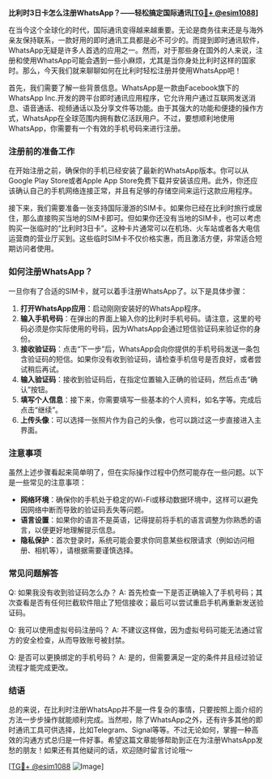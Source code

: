 **比利时3日卡怎么注册WhatsApp？——轻松搞定国际通讯[[TG💪+ @esim1088](https://t.me/s/esim1088)]**

在当今这个全球化的时代，国际通讯变得越来越重要。无论是商务往来还是与海外亲友保持联系，一款好用的即时通讯工具都是必不可少的。而提到即时通讯软件，WhatsApp无疑是许多人首选的应用之一。然而，对于那些身在国外的人来说，注册和使用WhatsApp可能会遇到一些小麻烦，尤其是当你身处比利时这样的国家时。那么，今天我们就来聊聊如何在比利时轻松注册并使用WhatsApp吧！

首先，我们需要了解一些背景信息。WhatsApp是一款由Facebook旗下的WhatsApp Inc.开发的跨平台即时通讯应用程序，它允许用户通过互联网发送消息、语音通话、视频通话以及分享文件等功能。由于其强大的功能和便捷的操作方式，WhatsApp在全球范围内拥有数亿活跃用户。不过，要想顺利地使用WhatsApp，你需要有一个有效的手机号码来进行注册。

### 注册前的准备工作

在开始注册之前，确保你的手机已经安装了最新的WhatsApp版本。你可以从Google Play Store或者Apple App Store免费下载并安装该应用。此外，你还应该确认自己的手机网络连接正常，并且有足够的存储空间来运行这款应用程序。

接下来，我们需要准备一张支持国际漫游的SIM卡。如果你已经在比利时旅行或居住，那么直接购买当地的SIM卡即可。但如果你还没有当地的SIM卡，也可以考虑购买一张临时的“比利时3日卡”。这种卡片通常可以在机场、火车站或者各大电信运营商的营业厅买到。这些临时SIM卡不仅价格实惠，而且激活方便，非常适合短期访问者使用。

### 如何注册WhatsApp？

一旦你有了合适的SIM卡，就可以着手注册WhatsApp了。以下是具体步骤：

1. **打开WhatsApp应用**：启动刚刚安装好的WhatsApp程序。
2. **输入手机号码**：在弹出的界面上输入你的比利时手机号码。请注意，这里的号码必须是你实际使用的号码，因为WhatsApp会通过短信验证码来验证你的身份。
3. **接收验证码**：点击“下一步”后，WhatsApp会向你提供的手机号码发送一条包含验证码的短信。如果你没有收到验证码，请检查手机信号是否良好，或者尝试稍后再试。
4. **输入验证码**：接收到验证码后，在指定位置输入正确的验证码，然后点击“确认”按钮。
5. **填写个人信息**：接下来，你需要填写一些基本的个人资料，如名字等。完成后点击“继续”。
6. **上传头像**：可以选择一张照片作为自己的头像，也可以跳过这一步直接进入主界面。

### 注意事项

虽然上述步骤看起来简单明了，但在实际操作过程中仍然可能存在一些问题。以下是一些常见的注意事项：

- **网络环境**：确保你的手机处于稳定的Wi-Fi或移动数据环境中，这样可以避免因网络中断而导致的验证码丢失等问题。
- **语言设置**：如果你的语言不是英语，记得提前将手机的语言调整为你熟悉的语言，以便更好地理解提示信息。
- **隐私保护**：首次登录时，系统可能会要求你同意某些权限请求（例如访问相册、相机等），请根据需要谨慎选择。

### 常见问题解答

Q: 如果我没有收到验证码怎么办？
A: 首先检查一下是否正确输入了手机号码；其次查看是否有任何拦截软件阻止了短信接收；最后可以尝试重启手机再重新发送验证码。

Q: 我可以使用虚拟号码注册吗？
A: 不建议这样做，因为虚拟号码可能无法通过官方的安全检查，从而导致账号被封禁。

Q: 是否可以更换绑定的手机号码？
A: 是的，但需要满足一定的条件并且经过验证流程才能完成更改。

### 结语

总的来说，在比利时注册WhatsApp并不是一件复杂的事情，只要按照上面介绍的方法一步步操作就能顺利完成。当然啦，除了WhatsApp之外，还有许多其他的即时通讯工具可供选择，比如Telegram、Signal等等。不过无论如何，掌握一种高效的沟通方式总归是一件好事。希望这篇文章能够帮助到正在为注册WhatsApp发愁的朋友！如果还有其他疑问的话，欢迎随时留言讨论哦～

[[TG💪+ @esim1088](https://t.me/s/esim1088) ![Image](https://i.postimg.cc/4NQfJmqS/Snipaste-2025-05-13-00-14-12.png)]